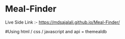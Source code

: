 # Meal-Finder

Live Side Link :- https://mdsajalali.github.io/Meal-Finder/

#Using html / css / javascript and api = themealdb
